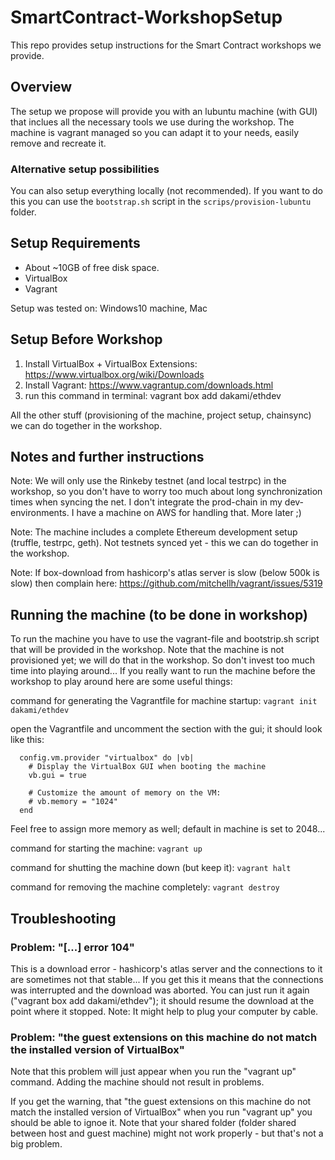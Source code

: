 # SmartContract-WorkshopSetup
This repo provides setup instructions for the Smart Contract workshops we provide. 

## Overview
The setup we propose will provide you with an lubuntu machine (with GUI) that inclues all the necessary tools we use during the workshop. The machine is vagrant managed so you can adapt it to your needs, easily remove and recreate it.

### Alternative setup possibilities
You can also setup everything locally (not recommended). If you want to do this you can use the `bootstrap.sh` script in the `scrips/provision-lubuntu` folder.

## Setup Requirements 

* About ~10GB of free disk space. 
* VirtualBox
* Vagrant

Setup was tested on: Windows10 machine, Mac

## Setup Before Workshop

1. Install VirtualBox + VirtualBox Extensions: https://www.virtualbox.org/wiki/Downloads
2. Install Vagrant: https://www.vagrantup.com/downloads.html 
3. run this command in terminal: vagrant box add dakami/ethdev

All the other stuff (provisioning of the machine, project setup, chainsync) we can do together in the workshop.

## Notes and further instructions

Note: We will only use the Rinkeby testnet (and local testrpc) in the workshop, so you don't have to worry too much about long synchronization times when syncing the net. I don't integrate the prod-chain in my dev-environments. I have a machine on AWS for handling that. More later ;) 

Note: The machine includes a complete Ethereum development setup (truffle, testrpc, geth). Not testnets synced yet - this we can do together in the workshop. 

Note: If box-download from hashicorp's atlas server is slow (below 500k is slow) then complain here: https://github.com/mitchellh/vagrant/issues/5319 

## Running the machine (to be done in workshop)

To run the machine you have to use the vagrant-file and bootstrip.sh script that will be provided in the workshop. Note that the machine is not provisioned yet; we will do that in the workshop. So don't invest too much time into playing around... 
If you really want to run the machine before the workshop to play around here are some useful things:

command for generating the Vagrantfile for machine startup: `vagrant init dakami/ethdev`


open the Vagrantfile and uncomment the section with the gui; it should look like this: 
```
  config.vm.provider "virtualbox" do |vb|
    # Display the VirtualBox GUI when booting the machine
    vb.gui = true
  
    # Customize the amount of memory on the VM:
    # vb.memory = "1024"
  end
```

Feel free to assign more memory as well; default in machine is set to 2048...

command for starting the machine: `vagrant up`

command for shutting the machine down (but keep it): `vagrant halt`

command for removing the machine completely: `vagrant destroy`


## Troubleshooting

### Problem: "[...] error 104"

This is a download error - hashicorp's atlas server and the connections to it are sometimes not that stable... If you get this it means that the connections was interrupted and the download was aborted. You can just run it again ("vagrant box add dakami/ethdev"); it should resume the download at the point where it stopped.
Note: It might help to plug your computer by cable.

### Problem: "the guest extensions on this machine do not match the installed version of VirtualBox"

Note that this problem will just appear when you run the "vagrant up" command. Adding the machine should not result in problems.

If you get the warning, that "the guest extensions on this machine do not match the installed version of VirtualBox" when you run "vagrant up" you should be able to ignoe it. Note that your shared folder (folder shared between host and guest machine) might not work properly - but that's not a big problem.
